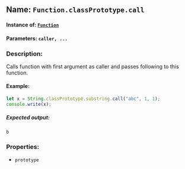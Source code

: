 ## Name: `Function.classPrototype.call`

#### Instance of: [`Function`](Function.md)

#### Parameters: `caller, ...`

### Description:

Calls function with first argument as caller
and passes following to this function.

#### Example:

```js
let x = String.classPrototype.substring.call("abc", 1, 1);
console.write(x);
```

##### Expected output:

```
b
```

### Properties:

- `prototype`



